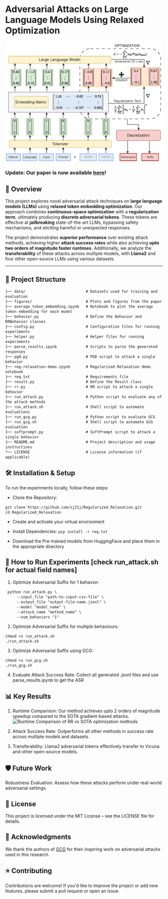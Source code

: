 # **Adversarial Attacks on Large Language Models Using Relaxed Optimization**

![Architecture of Regularized Relaxation](figures/architecture.png "Overview of Regularized Relaxation, introducing the regularization term, optimization process, and adversarial suffix generation")
### Update: Our paper is now available [here](https://arxiv.org/abs/2410.19160)!
## 📄 Overview  
This project explores novel adversarial attack techniques on **large language models (LLMs)** using **relaxed token embedding optimization**. Our approach combines **continuous-space optimization** with a **regularization term**, ultimately producing **discrete adversarial tokens**. These tokens are effective at **jailbreaking** state-of-the-art LLMs, bypassing safety mechanisms, and eliciting harmful or unexpected responses.

The project demonstrates **superior performance** over existing attack methods, achieving higher **attack success rates** while also achieving **upto two orders of magnitude faster runtimes**. Additionally, we analyze the **transferability** of these attacks across multiple models, with **Llama2** and four other open-source LLMs using various datasets.

---

## 📂 Project Structure  
```plaintext
├── data/                           # Datasets used for training and evaluation
├── figures/                        # Plots and figures from the paper
├── average_token_embedding.ipynb   # Notebook to plot the average token embedding for each model
├── behavior.py                     # Define the Behavior and RRBehavior classes
├── config.py                       # Configuration files for running experiments
├── helper.py                       # Helper files for running experiments
├── parse_results.ipynb             # Scripts to parse the generated responses
├── pgd.py                          # PGD script to attack a single behavior
├── reg-relaxation-demo.ipynb       # Regularized Relaxation demo notebook
├── req.txt                         # Requirements file
├── result.py                       # Define the Result class
├── rr.py                           # RR script to attack a single behavior
├── run_attack.py                   # Python script to evaluate any of the attack methods
├── run_attack.sh                   # Shell script to automate evaluations
├── run_gcg.py                      # Python script to evaluate GCG
├── run_gcg.sh                      # Shell script to automate GCG evaluation
├── softprompt.py                   # SoftPrompt script to attack a single behavior
├── README.md                       # Project description and usage instructions
└── LICENSE                         # License information (if applicable)
```

## 🛠️ Installation & Setup
To run the experiments locally, follow these steps:

- Clone the Repository:
```
git clone https://github.com/sj21j/Regularized_Relaxation.git
cd Regularized_Relaxation
```
- Create and activate your virtual environment

- Install Dependencies:
```pip install -r req.txt```

- Download the Pre-trained models from HuggingFace and place them in the appropriate directory

## 🧪 How to Run Experiments [check run_attack.sh for actual field names]

1. Optimize Adversarial Suffix for 1 behavior:
```
 python run_attack.py \
     --input_file "path-to-input-csv-file" \
     --output_file "output-file-name.jsonl" \
     --model "model_name" \
     --attack_name "method_name" \
     --num_behaviors "1"
```
2. Optimize Adversarial Suffix for multiple behaviours:
```
chmod +x run_attack.sh
./run_attack.sh
```
3. Optimize Adversarial Suffix using GCG:
```
chmod +x run_gcg.sh
./run_gcg.sh
```
4. Evaluate Attack Success Rate: 
Collect all generated .jsonl files and use parse_results.ipynb to get the ASR


## 📊 Key Results
1. Runtime Comparison:
Our method achieves upto 2 orders of magnitude speedup compared to the SOTA gradient-based attacks.
![Runtime Comparison of RR vs SOTA optimization methods](figures/runtime_comparison.png "Runtime (log scale) of our method compared to SOTA gradient-based attack techniques, averaged over multiple models and datasets.")

2. Attack Success Rate:
Outperforms all other methods in success rate across multiple models and datasets.

3. Transferability:
Llama2 adversarial tokens effectively transfer to Vicuna and other open-source models.

## 🛡️ Future Work
Robustness Evaluation: Assess how these attacks perform under real-world adversarial settings.

## 📜 License
This project is licensed under the MIT License – see the LICENSE file for details.

## 🤝 Acknowledgments
We thank the authors of [GCG](https://arxiv.org/abs/2307.15043) for their inspiring work on adversarial attacks used in this research.

## ⭐ Contributing
Contributions are welcome! If you'd like to improve the project or add new features, please submit a pull request or open an issue.
